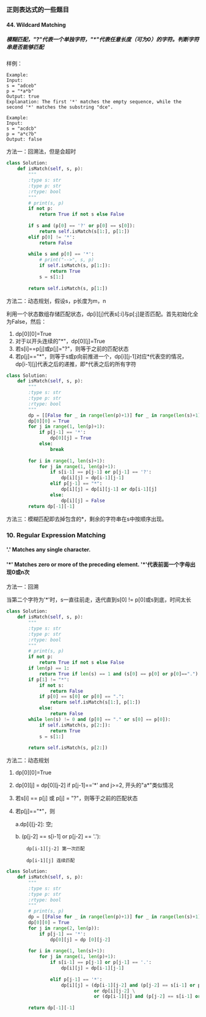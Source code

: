 ### 正则表达式的一些题目

#### 44. Wildcard Matching
##### 模糊匹配，"?"代表一个单独字符，"\*"代表任意长度（可为0）的字符。判断字符串是否能够匹配

样例：
```
Example:
Input:
s = "adceb"
p = "*a*b"
Output: true
Explanation: The first '*' matches the empty sequence, while the second '*' matches the substring "dce".

Example:
Input:
s = "acdcb"
p = "a*c?b"
Output: false
```
方法一：回溯法，但是会超时
```python
class Solution:
    def isMatch(self, s, p):
        """
        :type s: str
        :type p: str
        :rtype: bool
        """
        # print(s, p)
        if not p:
            return True if not s else False
        
        if s and (p[0] == '?' or p[0] == s[0]):
            return self.isMatch(s[1:], p[1:])
        elif p[0] != '*':
            return False
        
        while s and p[0] == '*':
            # print("-->", s, p)
            if self.isMatch(s, p[1:]):
                return True
            s = s[1:]
            
        return self.isMatch(s, p[1:])
```
方法二：动态规划，假设s，p长度为m，n

利用一个状态数组存储匹配状态，dp[i][j]代表s[:i]与p[:j]是否匹配。首先初始化全为False，然后：

1. dp[0][0]=True
2. 对于以开头连续的"\*"，dp[0][j]=True
3. 若s[i]==p[j]或p[j]="?"，则等于之前的匹配状态
4. 若p[j]=="\*"，则等于s或p向前推进一个，dp[i][j-1]对应\*代表空的情况，dp[i-1][j]代表之后的递推，即\*代表之后的所有字符

```python
class Solution:
    def isMatch(self, s, p):
        """
        :type s: str
        :type p: str
        :rtype: bool
        """
        dp = [[False for _ in range(len(p)+1)] for _ in range(len(s)+1)]
        dp[0][0] = True
        for j in range(1, len(p)+1):
            if p[j-1] == '*':
                dp[0][j] = True
            else:
                break
        
        for i in range(1, len(s)+1):
            for j in range(1, len(p)+1):
                if s[i-1] == p[j-1] or p[j-1] == '?':
                    dp[i][j] = dp[i-1][j-1]
                elif p[j-1] == "*":
                    dp[i][j] = dp[i][j-1] or dp[i-1][j]
                else:
                    dp[i][j] = False
        return dp[-1][-1]
```

方法三：模糊匹配即去掉包含的\*，剩余的字符串在s中按顺序出现。


### 10. Regular Expression Matching
#### '.' Matches any single character.
#### '\*' Matches zero or more of the preceding element. '\*'代表前面一个字母出现0或n次

方法一：回溯

当第二个字符为'\*'时，s一直往前走，迭代直到s[0] != p[0]或s到底，时间太长

```python
class Solution:
    def isMatch(self, s, p):
        """
        :type s: str
        :type p: str
        :rtype: bool
        """
        # print(s, p)
        if not p:
            return True if not s else False
        if len(p) == 1:
            return True if len(s) == 1 and (s[0] == p[0] or p[0]==".") else False
        if p[1] != "*":
            if not s:
                return False
            if p[0] == s[0] or p[0] == ".":
                return self.isMatch(s[1:], p[1:])
            else:
                return False
        while len(s) != 0 and (p[0] == "." or s[0] == p[0]):
            if self.isMatch(s, p[2:]):
                return True
            s = s[1:]
        
        return self.isMatch(s, p[2:])  
```

方法二：动态规划

1. dp[0][0]=True
2. dp[0][j] = dp[0][j-2] if p[j-1]=='\*' and j>=2, 开头的"a\*"类似情况
3. 若s[i] == p[j] 或 p[j] = "?"，则等于之前的匹配状态
4. 若p[j]=="\*"，则 

    a.dp[i][j-2]: 空; 
    
    b. (p[j-2] == s[i-1] or p[j-2] == '.'): 
    
           dp[i-1][j-2] 第一次匹配 
           
           dp[i-1][j] 连续匹配
           
```python
class Solution:
    def isMatch(self, s, p):
        """
        :type s: str
        :type p: str
        :rtype: bool
        """
        # print(s, p)
        dp = [[False for _ in range(len(p)+1)] for _ in range(len(s)+1)]
        dp[0][0] = True
        for j in range(2, len(p)):
            if p[j-1] == '*':
                dp[0][j] = dp [0][j-2]
                
        for i in range(1, len(s)+1):
            for j in range(1, len(p)+1):
                if s[i-1] == p[j-1] or p[j-1] == '.':
                    dp[i][j] = dp[i-1][j-1]
                    
                elif p[j-1] == '*':
                    dp[i][j] = (dp[i-1][j-2] and (p[j-2] == s[i-1] or p[j-2] == '.')) \
                                or dp[i][j-2] \
                                or (dp[i-1][j] and (p[j-2] == s[i-1] or p[j-2] =='.'))
        
        return dp[-1][-1]
```


